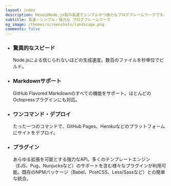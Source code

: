 ```yaml
---
layout: index
description: HexoはNode.js製の高速でシンプルかつ強力なブログフレームワークです。
subtitle: 高速・シンプル・強力な ブログフレームワーク
og_image: /themes/screenshots/landscape.png
comments: false
---
```


<ul id="intro-feature-list">
  <li class="intro-feature-wrap">
    <div class="intro-feature">
      <div class="intro-feature-icon">
        <i class="fa fa-bolt"></i>
      </div>
      <h3 class="intro-feature-title">驚異的なスピード</h3>
      <p class="intro-feature-desc">Node.jsによる信じられないほどの生成速度。数百のファイルを秒単位でビルド。</p>
    </div>
  </li>
  <li class="intro-feature-wrap">
    <div class="intro-feature">
      <div class="intro-feature-icon">
        <i class="fa fa-pencil"></i>
      </div>
      <h3 class="intro-feature-title">Markdownサポート</h3>
      <p class="intro-feature-desc">GitHub Flavored Markdownのすべての機能をサポート。ほとんどのOctopressプラグインにも対応。</p>
    </div></li><li class="intro-feature-wrap">
    <div class="intro-feature">
      <div class="intro-feature-icon">
        <i class="fa fa-cloud-upload"></i>
      </div>
      <h3 class="intro-feature-title">ワンコマンド・デプロイ</h3>
        <p class="intro-feature-desc">たった一つのコマンドで、GitHub Pages、Herokuなどのプラットフォームにサイトをデプロイ。</p>
      </div></li><li class="intro-feature-wrap">
    <div class="intro-feature">
      <div class="intro-feature-icon">
        <i class="fa fa-cog"></i>
      </div>
      <h3 class="intro-feature-title">プラグイン</h3>
      <p class="intro-feature-desc">あらゆる拡張を可能とする強力なAPI。多くのテンプレートエンジン（EJS、Pug、Nunjucksなど）のサポートを含む様々なプラグインが利用可能。既存のNPMパッケージ（Babel、PostCSS、Less/Sassなど）との簡単な統合。</p>
    </div>
  </li>
</ul>
